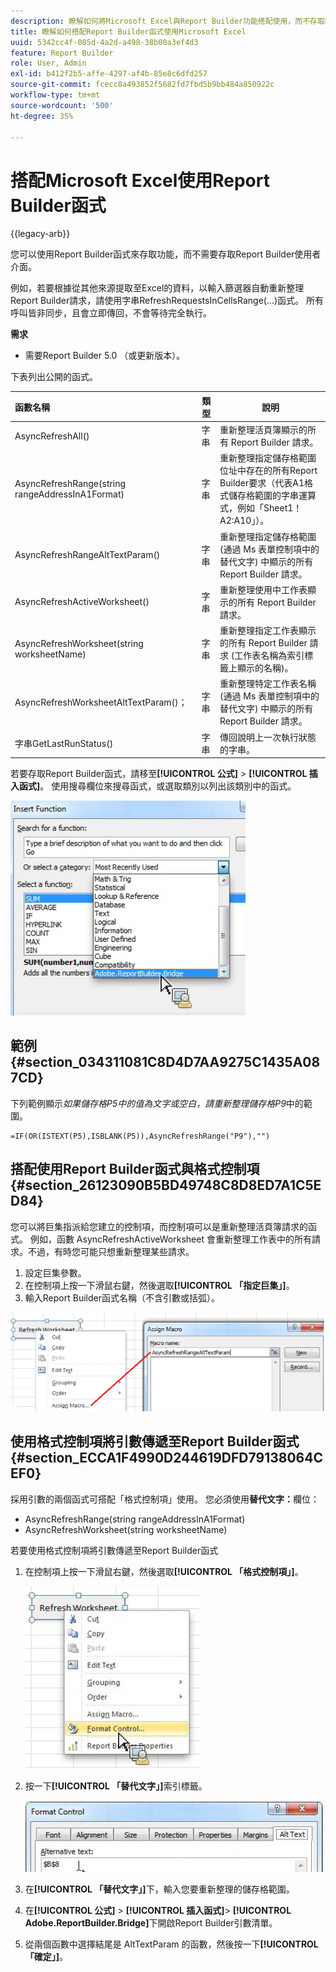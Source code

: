 ```yaml
---
description: 瞭解如何將Microsoft Excel與Report Builder功能搭配使用，而不存取Report Builder使用者介面。
title: 瞭解如何搭配Report Builder函式使用Microsoft Excel
uuid: 5342cc4f-085d-4a2d-a498-38b00a3ef4d3
feature: Report Builder
role: User, Admin
exl-id: b412f2b5-affe-4297-af4b-85e8c6dfd257
source-git-commit: fcecc8a493852f5682fd7fbd5b9bb484a850922c
workflow-type: tm+mt
source-wordcount: '500'
ht-degree: 35%

---
```


# 搭配Microsoft Excel使用Report Builder函式

{{legacy-arb}}

您可以使用Report Builder函式來存取功能，而不需要存取Report Builder使用者介面。

例如，若要根據從其他來源提取至Excel的資料，以輸入篩選器自動重新整理Report Builder請求，請使用字串RefreshRequestsInCellsRange(...)函式。 所有呼叫皆非同步，且會立即傳回，不會等待完全執行。

**需求**

* 需要Report Builder 5.0 （或更新版本）。

下表列出公開的函式。

| 函數名稱 | 類型 | 說明 |
|:---| --- | ---|
| AsyncRefreshAll() | 字串 | 重新整理活頁簿顯示的所有 Report Builder 請求。 |
| AsyncRefreshRange(string rangeAddressInA1Format) | 字串 | 重新整理指定儲存格範圍位址中存在的所有Report Builder要求（代表A1格式儲存格範圍的字串運算式，例如「Sheet1！A2:A10」）。 |
| AsyncRefreshRangeAltTextParam() | 字串 | 重新整理指定儲存格範圍 (通過 Ms 表單控制項中的替代文字) 中顯示的所有 Report Builder 請求。 |
| AsyncRefreshActiveWorksheet() | 字串 | 重新整理使用中工作表顯示的所有 Report Builder 請求。 |
| AsyncRefreshWorksheet(string worksheetName) | 字串 | 重新整理指定工作表顯示的所有 Report Builder 請求 (工作表名稱為索引標籤上顯示的名稱)。 |
| AsyncRefreshWorksheetAltTextParam()； | 字串 | 重新整理特定工作表名稱 (通過 Ms 表單控制項中的替代文字) 中顯示的所有 Report Builder 請求。 |
| 字串GetLastRunStatus() | 字串 | 傳回說明上一次執行狀態的字串。 |

若要存取Report Builder函式，請移至&#x200B;**[!UICONTROL 公式]** > **[!UICONTROL 插入函式]**。 使用搜尋欄位來搜尋函式，或選取類別以列出該類別中的函式。

![熒幕擷圖顯示[插入函式]視窗，類別清單已展開。](assets/arb_functions.png)

## 範例 {#section_034311081C8D4D7AA9275C1435A087CD}

下列範例顯示&#x200B;*如果儲存格P5中的值為文字或空白，請重新整理儲存格P9*&#x200B;中的範圍。

```
=IF(OR(ISTEXT(P5),ISBLANK(P5)),AsyncRefreshRange("P9"),"")
```

## 搭配使用Report Builder函式與格式控制項 {#section_26123090B5BD49748C8D8ED7A1C5ED84}

您可以將巨集指派給您建立的控制項，而控制項可以是重新整理活頁簿請求的函式。 例如，函數 AsyncRefreshActiveWorksheet 會重新整理工作表中的所有請求。不過，有時您可能只想重新整理某些請求。

1. 設定巨集參數。
1. 在控制項上按一下滑鼠右鍵，然後選取&#x200B;**[!UICONTROL 「指定巨集」]**。
1. 輸入Report Builder函式名稱（不含引數或括弧）。

![顯示[指派巨集]視窗的熒幕擷圖。](assets/assign_macro.png)

## 使用格式控制項將引數傳遞至Report Builder函式 {#section_ECCA1F4990D244619DFD79138064CEF0}

採用引數的兩個函式可搭配「格式控制項」使用。 您必須使用&#x200B;**替代文字：**&#x200B;欄位：

* AsyncRefreshRange(string rangeAddressInA1Format)
* AsyncRefreshWorksheet(string worksheetName)

若要使用格式控制項將引數傳遞至Report Builder函式

1. 在控制項上按一下滑鼠右鍵，然後選取&#x200B;**[!UICONTROL 「格式控制項」]**。

   ![熒幕擷圖顯示選取的格式控制項。](assets/format_control.png)

1. 按一下&#x200B;**[!UICONTROL 「替代文字」]**&#x200B;索引標籤。

   ![顯示[替代文字]索引標籤和[替代文字]欄位的熒幕擷圖。](assets/alt_text.png)

1. 在&#x200B;**[!UICONTROL 「替代文字」]**&#x200B;下，輸入您要重新整理的儲存格範圍。
1. 在&#x200B;**[!UICONTROL 公式]** > **[!UICONTROL 插入函式]**> **[!UICONTROL Adobe.ReportBuilder.Bridge]**&#x200B;下開啟Report Builder引數清單。

1. 從兩個函數中選擇結尾是 AltTextParam 的函數，然後按一下&#x200B;**[!UICONTROL 「確定」]**。
